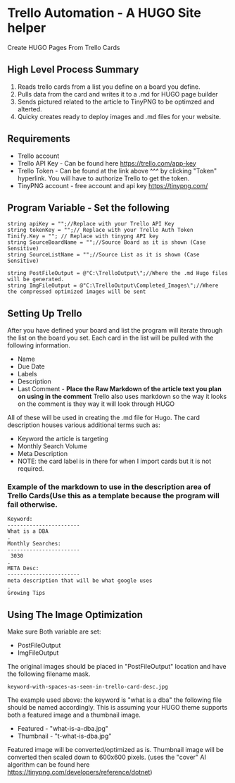 # Trello Automation - A HUGO Site helper
Create HUGO Pages From Trello Cards

## High Level Process Summary
1. Reads trello cards from a list you define on a board you define.
2. Pulls data from the card and writes it to a .md for HUGO page builder
3. Sends pictured related to the article to TinyPNG to be optimzed and alterted.
4. Quicky creates ready to deploy images and .md files for your website.

## Requirements
* Trello account
* Trello API Key - Can be found here https://trello.com/app-key
* Trello Token - Can be found at the link above ^^^ by clicking "Token" hyperlink. You will have to authorize Trello to get the token.
* TinyPNG account - free account and api key https://tinypng.com/

## Program Variable - Set the following

```
string apiKey = "";//Replace with your Trello API Key
string tokenKey = "";// Replace with your Trello Auth Token
Tinify.Key = ""; // Replace with tinypng API key
string SourceBoardName = "";//Source Board as it is shown (Case Sensitive)
string SourceListName = "";//Source List as it is shown (Case Sensitive)

string PostFileOutput = @"C:\TrelloOutput\";//Where the .md Hugo files will be generated.
string ImgFileOutput = @"C:\TrelloOutput\Completed_Images\";//Where the compressed optimized images will be sent
```
            
## Setting Up Trello
After you have defined your board and list the program will iterate through the list on the board you set. Each card in the list will be pulled with the following information.
* Name
* Due Date
* Labels
* Description
* Last Comment - **Place the Raw Markdown of the article text you plan on using in the comment** Trello also uses markdown so the way it looks on the comment is they way it will look through HUGO 

All of these will be used in creating the .md file for Hugo. The card description houses various additional terms such as:

* Keyword the article is targeting
* Monthly Search Volume
* Meta Description
* NOTE: the card label is in there for when I import cards but it is not required.

### Example of the markdown to use in the description area of Trello Cards(Use this as a template because the program will fail otherwise.
```
Keyword:
-----------------------
What is a DBA
.
Monthly Searches:
-----------------------
 3030
.
META Desc: 
-----------------------
meta description that will be what google uses
.
Growing Tips
```

## Using The Image Optimization

Make sure Both variable are set:
* PostFileOutput
* ImgFileOutput

The original images should be placed in "PostFileOutput" location and have the following filename mask.
``` 
keyword-with-spaces-as-seen-in-trello-card-desc.jpg 
```

The example used above: the keyword is "what is a dba" the following file should be named accordingly.
This is assuming your HUGO theme supports both a featured image and a thumbnail image.
* Featured - "what-is-a-dba.jpg"
* Thumbnail - "t-what-is-dba.jpg"

Featured image will be converted/optimized as is.
Thumbnail image will be converted then scaled down to 600x600 pixels. (uses the "cover" AI algorithm can be found here https://tinypng.com/developers/reference/dotnet)
